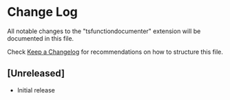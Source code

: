 # Change Log

All notable changes to the "tsfunctiondocumenter" extension will be documented in this file.

Check [Keep a Changelog](http://keepachangelog.com/) for recommendations on how to structure this file.

## [Unreleased]

- Initial release